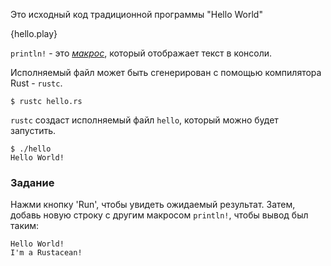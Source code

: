 Это исходный код традиционной программы "Hello World"

{hello.play}

`println!` - это [*макрос*][macros], который отображает текст в консоли.

Исполняемый файл может быть сгенерирован с помощью компилятора Rust - `rustc`.

```
$ rustc hello.rs
```

`rustc` создаст исполняемый файл `hello`, который можно будет запустить.

```
$ ./hello
Hello World!
```

### Задание

Нажми кнопку 'Run', чтобы увидеть ожидаемый результат. 
Затем, добавь новую строку с другим макросом `println!`, чтобы вывод был таким:
```
Hello World!
I'm a Rustacean!
```

[macros]: ./macros.html

